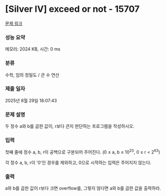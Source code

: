 # [Silver IV] exceed or not - 15707 

[문제 링크](https://www.acmicpc.net/problem/15707) 

### 성능 요약

메모리: 2024 KB, 시간: 0 ms

### 분류

수학, 임의 정밀도 / 큰 수 연산

### 제출 일자

2025년 8월 29일 18:07:43

### 문제 설명

<p>두 정수 a와 b를 곱한 값이, r보다 큰지 판단하는 프로그램을 작성하시오.</p>

### 입력 

 <p>첫째 줄에 정수 a, b, r이 공백으로 구분되어 주어진다. (0 ≤ a, b ≤ 10<sup>20</sup>, 0 ≤ r < 2<sup>63</sup>)</p>

<p>각 정수 a, b, r이 '0'인 경우를 제외하고, 0으로 시작하는 입력은 주어지지 않는다.</p>

### 출력 

 <p>a와 b를 곱한 값이 r보다 크면 overflow를, 그렇지 않다면 a와 b를 곱한 값을 출력하라. </p>

